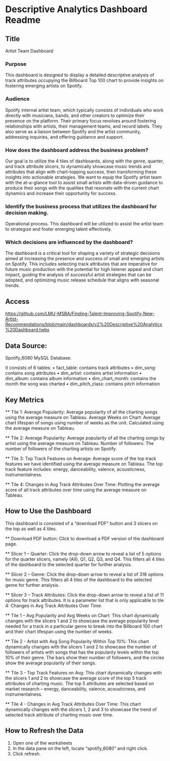 # Descriptive Analytics Dashboard Readme

## Title
Artist Team Dashboard
	
### Purpose
This dashboard is designed to display a detailed descriptive analysis of track attributes    occupying the Billboard Top 100 chart to provide insights on fostering emerging artists on Spotify. 

### Audience
Spotify internal artist team, which typically consists of individuals who work directly with musicians, bands, and other creators to optimize their presence on the platform.
Their primary focus revolves around fostering relationships with artists, their management teams, and record labels. They also serve as a liaison between Spotify and the artist community, addressing inquiries, and offering guidance and support.

	
### How does the dashboard address the business problem?
Our goal is to utilize the 4 tiles of dashboards, along with the genre, quarter, and track attribute slicers, to dynamically showcase music trends and attributes that align with chart-topping success, then transforming these insights into actionable strategies. We want to equip the Spotify artist team with the at-a-glance tool to assist small artists with data-driven guidance to produce their songs with the qualities that resonate with the current chart dynamics and increase their opportunity for success.

### Identify the business process that utilizes the dashboard for decision making. 
Operational process. This dashboard will be utilized to assist the artist team to strategize and foster emerging talent effectively. 

### Which decisions are influenced by the dashboard?
The dashboard is a critical tool for shaping a variety of strategic decisions aimed at increasing the presence and success of small and emerging artists on Spotify. This includes selecting track attributes that are imperative for future music production with the potential for high listener appeal and chart impact, guiding the analysis of successful artist strategies that can be adopted, and optimizing music release schedule that aligns with seasonal trends.

## Access
https://github.com/LMU-MSBA/Finding-Talent-Improving-Spotify-New-Artist-Recommendations/blob/main/dashboards/v2%20Descriptive%20Analytics%20Dashboard.twbx

## Data Source:
Spotify_6080 MySQL Database.

It consists of 6 tables:
•	fact_table: contains track attributes
•	dim_song: contains song attributes 
•	dim_artist: contains artist information 
•	dim_album: contains album information
•	dim_chart_month: contains the month the song was charted 
•	dim_pitch_class: contains pitch information

## Key Metrics
	
** Tile 1: 
Average Popularity: Average popularity of all the charting songs using the average measure on Tableau.
Average Weeks on Chart: Average chart lifespan of songs using number of weeks as the unit. Calculated using the average measure on Tableau.

** Tile 2:
Average Popularity: Average popularity of all the charting songs by artist using the average measure on Tableau.
Number of followers: The number of followers of the charting artists on Spotify.

** Tile 3: 
Top Track Features on Average: Average score of the top track features we have identified using the average measure on Tableau. The top track feature includes: energy, danceability, valence, acousticness, instrumentalness. 

** Tile 4:
Changes in Avg Track Attributes Over Time: Plotting the average score of all track attributes over time using the average measure on Tableau.
	
## How to Use the Dashboard
	
This dashboard is consisted of a “download PDF” button and 3 slicers on the top as well as 4 tiles. 

** Download PDF button: Click to download a PDF version of the dashboard page. 

** Slicer 1 – Quarter: 
Click the drop-down arrow to reveal a list of 5 options for the quarter slicers, namely (All), Q1, Q2, Q3, and Q4. This filters all 4 tiles of the dashboard to the selected quarter for further analysis. 

** Slicer 2 – Genre: 
Click the drop-down arrow to reveal a list of 318 options for music genre. This filters all 4 tiles of the dashboard to the selected genre for further analysis. 

** Slicer 3 – Track Attributes: 
Click the drop-down arrow to reveal a list of 11 options for track attributes. It is a parameter list that is only applicable to tile 4: Changes in Avg Track Attributes Over Time. 

** Tile 1 – Avg Popularity and Avg Weeks on Chart: 
This chart dynamically changes with the slicers 1 and 2 to showcase the average popularity level needed for a track in a particular genre to break into the Billboard 100 chart and their chart lifespan using the number of weeks. 

** Tile 2 - Artist with Avg Song Popularity Within Top 10%: 
This chart dynamically changes with the slicers 1 and 2 to showcase the number of followers of artists with songs that has the popularity levels within the top 10% of their genre. The bars show their number of followers, and the circles show the average popularity of their songs. 

** Tile 3 - Top Track Features on Avg: 
This chart dynamically changes with the slicers 1 and 2 to showcase the average score of the top 5 track attributes of charting music. The top 5 attributes are selected based on market research – energy, danceability, valence, acousticness, and instrumentalness. 

** Tile 4 - Changes in Avg Track Attributes Over Time:
This chart dynamically changes with the slicers 1, 2 and 3 to showcase the trend of selected track attribute of charting music over time. 
 
## How to Refresh the Data

1.	Open one of the worksheets
2.	In the data pane on the left, locate “spotify_6080” and right click. 
3.	Click refresh. 
	
